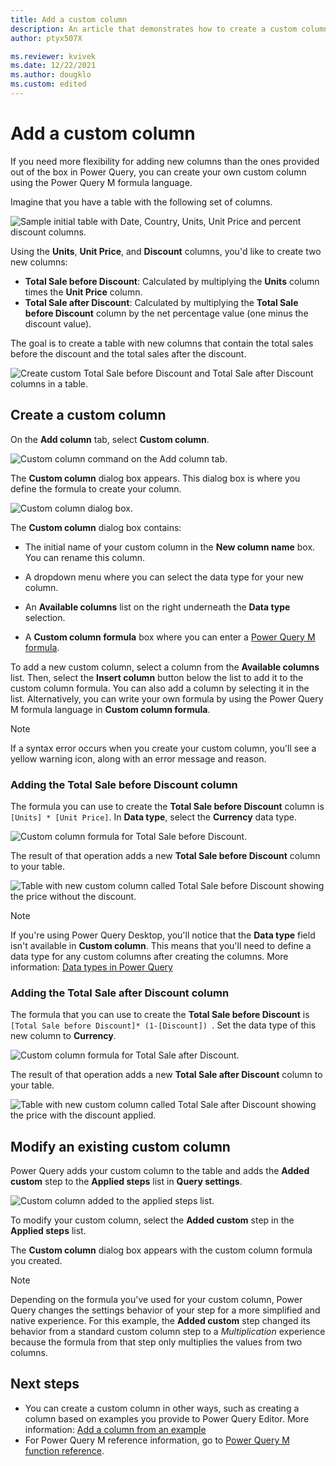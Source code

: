 ```yaml
---
title: Add a custom column
description: An article that demonstrates how to create a custom column in Power Query
author: ptyx507X

ms.reviewer: kvivek
ms.date: 12/22/2021
ms.author: dougklo
ms.custom: edited
---
```


# Add a custom column

If you need more flexibility for adding new columns than the ones provided out of the box in Power Query, you can create your own custom column using the Power Query M formula language.

Imagine that you have a table with the following set of columns.

![Sample initial table with Date, Country, Units, Unit Price and percent discount columns.](images/me-add-custom-column-initial-table.png "Sample initial table")

Using the **Units**, **Unit Price**, and **Discount** columns, you'd like to create two new columns:

* **Total Sale before Discount**: Calculated by multiplying the **Units** column times the **Unit Price** column.
* **Total Sale after Discount**: Calculated by multiplying the **Total Sale before Discount** column by the net percentage value (one minus the discount value).

The goal is to create a table with new columns that contain the total sales before the discount and the total sales after the discount.

![Create custom Total Sale before Discount and Total Sale after Discount columns in a table.](images/me-add-custom-column-example-table.png "Create custom columns in a table")

## Create a custom column

On the **Add column** tab, select **Custom column**.

![Custom column command on the Add column tab.](images/me-add-custom-column-icon.png "Custom column command on the Add column tab")

The **Custom column** dialog box appears. This dialog box is where you define the formula to create your column.

![Custom column dialog box.](images/me-add-custom-column-window.png "Custom column dialog box")

The **Custom column** dialog box contains:

* The initial name of your custom column in the **New column name** box. You can rename this column.

* A dropdown menu where you can select the data type for your new column.

* An **Available columns** list on the right underneath the **Data type** selection.

* A **Custom column formula** box where you can enter a [Power Query M formula](/powerquery-m/power-query-m-function-reference).  

To add a new custom column, select a column from the **Available columns** list. Then, select the **Insert column** button below the list to add it to the custom column formula. You can also add a column by selecting it in the list. Alternatively, you can write your own formula by using the Power Query M formula language in **Custom column formula**.

>[!Note]
>If a syntax error occurs when you create your custom column, you'll see a yellow warning icon, along with an error message and reason.

### Adding the Total Sale before Discount column

The formula you can use to create the **Total Sale before Discount** column is `[Units] * [Unit Price]`. In **Data type**, select the **Currency** data type.

![Custom column formula for Total Sale before Discount.](images/me-add-custom-column-total-sale-before-discount.png "Custom column formula for Total Sale before Discount")

The result of that operation adds a new **Total Sale before Discount** column to your table.

![Table with new custom column called Total Sale before Discount showing the price without the discount.](images/me-add-custom-column-total-sale-before-discount-column.png "Table with new Total Sale before Discount custom column")

>[!NOTE]
>If you're using Power Query Desktop, you'll notice that the **Data type** field isn't available in **Custom column**. This means that you'll need to define a data type for any custom columns after creating the columns. More information: [Data types in Power Query](data-types.md#how-to-define-a-column-data-type)

### Adding the Total Sale after Discount column

The formula that you can use to create the **Total Sale before Discount** is `[Total Sale before Discount]* (1-[Discount]) `. Set the data type of this new column to **Currency**.

![Custom column formula for Total Sale after Discount.](images/me-add-custom-column-total-sale-after-discount.png "Custom column formula for Total Sale after Discount")

The result of that operation adds a new **Total Sale after Discount** column to your table.

![Table with new custom column called Total Sale after Discount showing the price with the discount applied.](images/me-add-custom-column-total-sale-after-discount-column.png "Table with new Total Sale after Discount custom column")

## Modify an existing custom column

Power Query adds your custom column to the table and adds the **Added custom** step to the **Applied steps** list in **Query settings**.

![Custom column added to the applied steps list.](images/me-add-custom-column-reconfigure.png "Custom column added to the applied steps list")

To modify your custom column, select the **Added custom** step in the **Applied steps** list.

The **Custom column** dialog box appears with the custom column formula you created.

>[!NOTE]
>Depending on the formula you've used for your custom column, Power Query changes the settings behavior of your step for a more simplified and native experience. For this example, the **Added custom** step changed its behavior from a standard custom column step to a *Multiplication* experience because the formula from that step only multiplies the values from two columns.

## Next steps

* You can create a custom column in other ways, such as creating a column based on examples you provide to Power Query Editor. More information: [Add a column from an example](column-from-example.md)
* For Power Query M reference information, go to [Power Query M function reference](/powerquery-m/power-query-m-function-reference).
